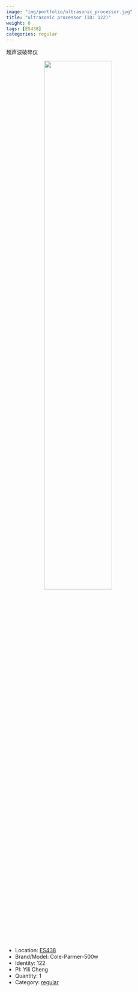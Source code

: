 ```yaml
---
image: "img/portfolio/ultrasonic_processor.jpg"
title: "ultrasonic processor (ID: 122)"
weight: 0
tags: [ES438]
categories: regular
---
```


超声波破碎仪

<!--more-->

<img src="../../img/portfolio/ultrasonic_processor.jpg" width="60%" style="display: block; margin: auto;">

- Location: [ES438](../../tags/es438)
- Brand/Model: Cole-Parmer-500w
- Identity: 122
- PI: Yili Cheng
- Quantity: 1
- Category: [regular](../../categories/regular)






